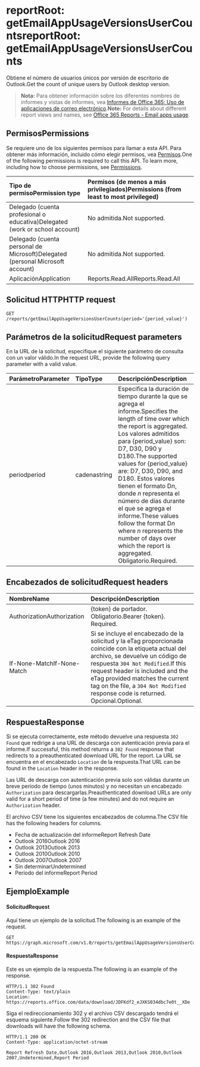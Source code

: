 # <a name="reportroot-getemailappusageversionsusercounts"></a><span data-ttu-id="6389c-101">reportRoot: getEmailAppUsageVersionsUserCounts</span><span class="sxs-lookup"><span data-stu-id="6389c-101">reportRoot: getEmailAppUsageVersionsUserCounts</span></span>

<span data-ttu-id="6389c-102">Obtiene el número de usuarios únicos por versión de escritorio de Outlook.</span><span class="sxs-lookup"><span data-stu-id="6389c-102">Get the count of unique users by Outlook desktop version.</span></span>

> <span data-ttu-id="6389c-103">**Nota:** Para obtener información sobre los diferentes nombres de informes y vistas de informes, vea [Informes de Office 365: Uso de aplicaciones de correo electrónico](https://support.office.com/client/Email-apps-usage-c2ce12a2-934f-4dd4-ba65-49b02be4703d).</span><span class="sxs-lookup"><span data-stu-id="6389c-103">**Note:** For details about different report views and names, see [Office 365 Reports - Email apps usage](https://support.office.com/client/Email-apps-usage-c2ce12a2-934f-4dd4-ba65-49b02be4703d).</span></span>

## <a name="permissions"></a><span data-ttu-id="6389c-104">Permisos</span><span class="sxs-lookup"><span data-stu-id="6389c-104">Permissions</span></span>

<span data-ttu-id="6389c-p101">Se requiere uno de los siguientes permisos para llamar a esta API. Para obtener más información, incluido cómo elegir permisos, vea [Permisos](../../../concepts/permissions_reference.md).</span><span class="sxs-lookup"><span data-stu-id="6389c-p101">One of the following permissions is required to call this API. To learn more, including how to choose permissions, see [Permissions](../../../concepts/permissions_reference.md).</span></span>

| <span data-ttu-id="6389c-107">Tipo de permiso</span><span class="sxs-lookup"><span data-stu-id="6389c-107">Permission type</span></span>                        | <span data-ttu-id="6389c-108">Permisos (de menos a más privilegiados)</span><span class="sxs-lookup"><span data-stu-id="6389c-108">Permissions (from least to most privileged)</span></span> |
| :------------------------------------- | :--------------------------------------- |
| <span data-ttu-id="6389c-109">Delegado (cuenta profesional o educativa)</span><span class="sxs-lookup"><span data-stu-id="6389c-109">Delegated (work or school account)</span></span>     | <span data-ttu-id="6389c-110">No admitida.</span><span class="sxs-lookup"><span data-stu-id="6389c-110">Not supported.</span></span>                           |
| <span data-ttu-id="6389c-111">Delegado (cuenta personal de Microsoft)</span><span class="sxs-lookup"><span data-stu-id="6389c-111">Delegated (personal Microsoft account)</span></span> | <span data-ttu-id="6389c-112">No admitida.</span><span class="sxs-lookup"><span data-stu-id="6389c-112">Not supported.</span></span>                           |
| <span data-ttu-id="6389c-113">Aplicación</span><span class="sxs-lookup"><span data-stu-id="6389c-113">Application</span></span>                            | <span data-ttu-id="6389c-114">Reports.Read.All</span><span class="sxs-lookup"><span data-stu-id="6389c-114">Reports.Read.All</span></span>                         |

## <a name="http-request"></a><span data-ttu-id="6389c-115">Solicitud HTTP</span><span class="sxs-lookup"><span data-stu-id="6389c-115">HTTP request</span></span>

<!-- { "blockType": "ignored" } --> 

```http
GET /reports/getEmailAppUsageVersionsUserCounts(period='{period_value}')
```

## <a name="request-parameters"></a><span data-ttu-id="6389c-116">Parámetros de la solicitud</span><span class="sxs-lookup"><span data-stu-id="6389c-116">Request parameters</span></span>

<span data-ttu-id="6389c-117">En la URL de la solicitud, especifique el siguiente parámetro de consulta con un valor válido.</span><span class="sxs-lookup"><span data-stu-id="6389c-117">In the request URL, provide the following query parameter with a valid value.</span></span>

| <span data-ttu-id="6389c-118">Parámetro</span><span class="sxs-lookup"><span data-stu-id="6389c-118">Parameter</span></span> | <span data-ttu-id="6389c-119">Tipo</span><span class="sxs-lookup"><span data-stu-id="6389c-119">Type</span></span>   | <span data-ttu-id="6389c-120">Descripción</span><span class="sxs-lookup"><span data-stu-id="6389c-120">Description</span></span>                              |
| :-------- | :----- | :--------------------------------------- |
| <span data-ttu-id="6389c-121">period</span><span class="sxs-lookup"><span data-stu-id="6389c-121">period</span></span>    | <span data-ttu-id="6389c-122">cadena</span><span class="sxs-lookup"><span data-stu-id="6389c-122">string</span></span> | <span data-ttu-id="6389c-123">Especifica la duración de tiempo durante la que se agrega el informe.</span><span class="sxs-lookup"><span data-stu-id="6389c-123">Specifies the length of time over which the report is aggregated.</span></span> <span data-ttu-id="6389c-124">Los valores admitidos para {period_value} son: D7, D30, D90 y D180.</span><span class="sxs-lookup"><span data-stu-id="6389c-124">The supported values for {period_value} are: D7, D30, D90, and D180.</span></span> <span data-ttu-id="6389c-125">Estos valores tienen el formato D*n*, donde *n* representa el número de días durante el que se agrega el informe.</span><span class="sxs-lookup"><span data-stu-id="6389c-125">These values follow the format D*n* where *n* represents the number of days over which the report is aggregated.</span></span> <span data-ttu-id="6389c-126">Obligatorio.</span><span class="sxs-lookup"><span data-stu-id="6389c-126">Required.</span></span> |

## <a name="request-headers"></a><span data-ttu-id="6389c-127">Encabezados de solicitud</span><span class="sxs-lookup"><span data-stu-id="6389c-127">Request headers</span></span>

| <span data-ttu-id="6389c-128">Nombre</span><span class="sxs-lookup"><span data-stu-id="6389c-128">Name</span></span>          | <span data-ttu-id="6389c-129">Descripción</span><span class="sxs-lookup"><span data-stu-id="6389c-129">Description</span></span>                              |
| :------------ | :--------------------------------------- |
| <span data-ttu-id="6389c-130">Authorization</span><span class="sxs-lookup"><span data-stu-id="6389c-130">Authorization</span></span> | <span data-ttu-id="6389c-p103">{token} de portador. Obligatorio.</span><span class="sxs-lookup"><span data-stu-id="6389c-p103">Bearer {token}. Required.</span></span>                |
| <span data-ttu-id="6389c-133">If-None-Match</span><span class="sxs-lookup"><span data-stu-id="6389c-133">If-None-Match</span></span> | <span data-ttu-id="6389c-134">Si se incluye el encabezado de la solicitud y la eTag proporcionada coincide con la etiqueta actual del archivo, se devuelve un código de respuesta `304 Not Modified`.</span><span class="sxs-lookup"><span data-stu-id="6389c-134">If this request header is included and the eTag provided matches the current tag on the file, a `304 Not Modified` response code is returned.</span></span> <span data-ttu-id="6389c-135">Opcional.</span><span class="sxs-lookup"><span data-stu-id="6389c-135">Optional.</span></span> |

## <a name="response"></a><span data-ttu-id="6389c-136">Respuesta</span><span class="sxs-lookup"><span data-stu-id="6389c-136">Response</span></span>

<span data-ttu-id="6389c-137">Si se ejecuta correctamente, este método devuelve una respuesta `302 Found` que redirige a una URL de descarga con autenticación previa para el informe.</span><span class="sxs-lookup"><span data-stu-id="6389c-137">If successful, this method returns a `302 Found` response that redirects to a preauthenticated download URL for the report.</span></span> <span data-ttu-id="6389c-138">La URL se encuentra en el encabezado `Location` de la respuesta.</span><span class="sxs-lookup"><span data-stu-id="6389c-138">That URL can be found in the `Location` header in the response.</span></span>

<span data-ttu-id="6389c-139">Las URL de descarga con autenticación previa solo son válidas durante un breve período de tiempo (unos minutos) y no necesitan un encabezado `Authorization` para descargarlas.</span><span class="sxs-lookup"><span data-stu-id="6389c-139">Preauthenticated download URLs are only valid for a short period of time (a few minutes) and do not require an `Authorization` header.</span></span>

<span data-ttu-id="6389c-140">El archivo CSV tiene los siguientes encabezados de columna.</span><span class="sxs-lookup"><span data-stu-id="6389c-140">The CSV file has the following headers for columns.</span></span>

- <span data-ttu-id="6389c-141">Fecha de actualización del informe</span><span class="sxs-lookup"><span data-stu-id="6389c-141">Report Refresh Date</span></span>
- <span data-ttu-id="6389c-142">Outlook 2016</span><span class="sxs-lookup"><span data-stu-id="6389c-142">Outlook 2016</span></span>
- <span data-ttu-id="6389c-143">Outlook 2013</span><span class="sxs-lookup"><span data-stu-id="6389c-143">Outlook 2013</span></span>
- <span data-ttu-id="6389c-144">Outlook 2010</span><span class="sxs-lookup"><span data-stu-id="6389c-144">Outlook 2010</span></span>
- <span data-ttu-id="6389c-145">Outlook 2007</span><span class="sxs-lookup"><span data-stu-id="6389c-145">Outlook 2007</span></span>
- <span data-ttu-id="6389c-146">Sin determinar</span><span class="sxs-lookup"><span data-stu-id="6389c-146">Undetermined</span></span>
- <span data-ttu-id="6389c-147">Período del informe</span><span class="sxs-lookup"><span data-stu-id="6389c-147">Report Period</span></span>

## <a name="example"></a><span data-ttu-id="6389c-148">Ejemplo</span><span class="sxs-lookup"><span data-stu-id="6389c-148">Example</span></span>

#### <a name="request"></a><span data-ttu-id="6389c-149">Solicitud</span><span class="sxs-lookup"><span data-stu-id="6389c-149">Request</span></span>

<span data-ttu-id="6389c-150">Aquí tiene un ejemplo de la solicitud.</span><span class="sxs-lookup"><span data-stu-id="6389c-150">The following is an example of the request.</span></span>

<!-- {
  "blockType": "request",
  "name": "reportroot_getemailappusageversionsusercounts"
}-->

```http
GET https://graph.microsoft.com/v1.0/reports/getEmailAppUsageVersionsUserCounts(period='D7')
```

#### <a name="response"></a><span data-ttu-id="6389c-151">Respuesta</span><span class="sxs-lookup"><span data-stu-id="6389c-151">Response</span></span>

<span data-ttu-id="6389c-152">Este es un ejemplo de la respuesta.</span><span class="sxs-lookup"><span data-stu-id="6389c-152">The following is an example of the response.</span></span>

<!-- { "blockType": "ignored" } --> 

```http
HTTP/1.1 302 Found
Content-Type: text/plain
Location: https://reports.office.com/data/download/JDFKdf2_eJXKS034dbc7e0t__XDe
```

<span data-ttu-id="6389c-153">Siga el redireccionamiento 302 y el archivo CSV descargado tendrá el esquema siguiente.</span><span class="sxs-lookup"><span data-stu-id="6389c-153">Follow the 302 redirection and the CSV file that downloads will have the following schema.</span></span>

<!-- {
  "blockType": "response",
  "truncated": true,
  "@odata.type": "stream"
} -->

```http
HTTP/1.1 200 OK
Content-Type: application/octet-stream

Report Refresh Date,Outlook 2016,Outlook 2013,Outlook 2010,Outlook 2007,Undetermined,Report Period
```
